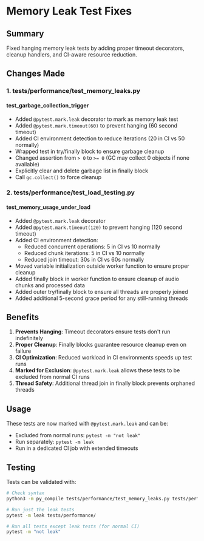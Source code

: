 # Memory Leak Test Fixes

## Summary
Fixed hanging memory leak tests by adding proper timeout decorators, cleanup handlers, and CI-aware resource reduction.

## Changes Made

### 1. tests/performance/test_memory_leaks.py

#### test_garbage_collection_trigger
- Added `@pytest.mark.leak` decorator to mark as memory leak test
- Added `@pytest.mark.timeout(60)` to prevent hanging (60 second timeout)
- Added CI environment detection to reduce iterations (20 in CI vs 50 normally)
- Wrapped test in try/finally block to ensure garbage cleanup
- Changed assertion from `> 0` to `>= 0` (GC may collect 0 objects if none available)
- Explicitly clear and delete garbage list in finally block
- Call `gc.collect()` to force cleanup

### 2. tests/performance/test_load_testing.py

#### test_memory_usage_under_load
- Added `@pytest.mark.leak` decorator
- Added `@pytest.mark.timeout(120)` to prevent hanging (120 second timeout)
- Added CI environment detection:
  - Reduced concurrent operations: 5 in CI vs 10 normally
  - Reduced chunk iterations: 5 in CI vs 10 normally
  - Reduced join timeout: 30s in CI vs 60s normally
- Moved variable initialization outside worker function to ensure proper cleanup
- Added finally block in worker function to ensure cleanup of audio chunks and processed data
- Added outer try/finally block to ensure all threads are properly joined
- Added additional 5-second grace period for any still-running threads

## Benefits

1. **Prevents Hanging**: Timeout decorators ensure tests don't run indefinitely
2. **Proper Cleanup**: Finally blocks guarantee resource cleanup even on failure
3. **CI Optimization**: Reduced workload in CI environments speeds up test runs
4. **Marked for Exclusion**: `@pytest.mark.leak` allows these tests to be excluded from normal CI runs
5. **Thread Safety**: Additional thread join in finally block prevents orphaned threads

## Usage

These tests are now marked with `@pytest.mark.leak` and can be:
- Excluded from normal runs: `pytest -m "not leak"`
- Run separately: `pytest -m leak`
- Run in a dedicated CI job with extended timeouts

## Testing

Tests can be validated with:
```bash
# Check syntax
python3 -m py_compile tests/performance/test_memory_leaks.py tests/performance/test_load_testing.py

# Run just the leak tests
pytest -m leak tests/performance/

# Run all tests except leak tests (for normal CI)
pytest -m "not leak"
```
